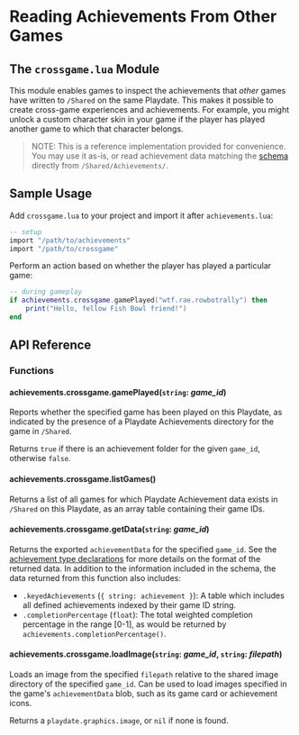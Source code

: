 # Reading Achievements From Other Games

## The `crossgame.lua` Module

This module enables games to inspect the achievements that _other_ games have written to `/Shared` on the same Playdate. This makes it possible to create cross-game experiences and achievements. For example, you might unlock a custom character skin in your game if the player has played another game to which that character belongs.

> NOTE: This is a reference implementation provided for convenience. You may use it as-is, or read achievement data matching the [schema](../achievements.schema.json) directly from `/Shared/Achievements/`.

## Sample Usage

Add `crossgame.lua` to your project and import it after `achievements.lua`:

```lua
-- setup
import "/path/to/achievements"
import "/path/to/crossgame"
```

Perform an action based on whether the player has played a particular game:

```lua
-- during gameplay
if achievements.crossgame.gamePlayed("wtf.rae.rowbotrally") then
	print("Hello, fellow Fish Bowl friend!")
end
```

## API Reference

### Functions

#### achievements.crossgame.gamePlayed(`string`: _game_id_)

Reports whether the specified game has been played on this Playdate, as indicated by the presence of a Playdate Achievements directory for the game in `/Shared`.

Returns `true` if there is an achievement folder for the given `game_id`, otherwise `false`.

#### achievements.crossgame.listGames()

Returns a list of all games for which Playdate Achievement data exists in `/Shared` on this Playdate, as an array table containing their game IDs.

#### achievements.crossgame.getData(`string`: _game_id_)

Returns the exported `achievementData` for the specified `game_id`. See the [achievement type declarations](achievements.md) for more details on the format of the returned data. In addition to the information included in the schema, the data returned from this function also includes:

- `.keyedAchievements` (`{ string: achievement }`): A table which includes all defined achievements indexed by their game ID string.
- `.completionPercentage` (`float`): The total weighted completion percentage in the range [0-1], as would be returned by `achievements.completionPercentage()`.

#### achievements.crossgame.loadImage(`string`: _game_id_, `string`: _filepath_)

Loads an image from the specified `filepath` relative to the shared image directory of the specified `game_id`. Can be used to load images specified in the game's `achievementData` blob, such as its game card or achievement icons.

Returns a `playdate.graphics.image`, or `nil` if none is found.
